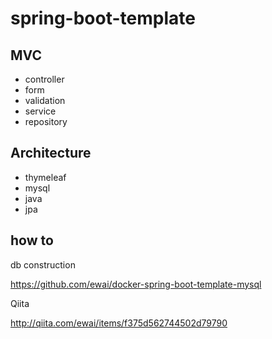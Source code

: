 # spring-boot-template

## MVC
* controller
*  form
*  validation
* service
* repository

## Architecture
* thymeleaf
* mysql
* java
* jpa

## how to

db construction

https://github.com/ewai/docker-spring-boot-template-mysql

Qiita

http://qiita.com/ewai/items/f375d562744502d79790
